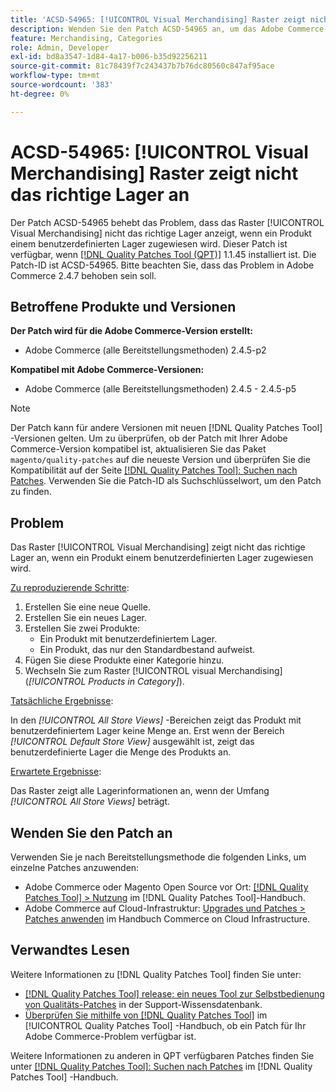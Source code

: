 ```yaml
---
title: 'ACSD-54965: [!UICONTROL Visual Merchandising] Raster zeigt nicht das richtige Lager an'
description: Wenden Sie den Patch ACSD-54965 an, um das Adobe Commerce-Problem zu beheben, bei dem das Raster "[!UICONTROL Visual Merchandising]"nicht das richtige Lager anzeigt, wenn ein Produkt einem benutzerdefinierten Lager zugewiesen ist.
feature: Merchandising, Categories
role: Admin, Developer
exl-id: bd8a3547-1d84-4a17-b006-b35d92256211
source-git-commit: 81c78439f7c243437b7b76dc80560c847af95ace
workflow-type: tm+mt
source-wordcount: '383'
ht-degree: 0%

---
```


# ACSD-54965: [!UICONTROL Visual Merchandising] Raster zeigt nicht das richtige Lager an

Der Patch ACSD-54965 behebt das Problem, dass das Raster [!UICONTROL Visual Merchandising] nicht das richtige Lager anzeigt, wenn ein Produkt einem benutzerdefinierten Lager zugewiesen wird. Dieser Patch ist verfügbar, wenn [[!DNL Quality Patches Tool (QPT)]](https://experienceleague.adobe.com/en/docs/commerce-knowledge-base/kb/announcements/commerce-announcements/magento-quality-patches-released-new-tool-to-self-serve-quality-patches) 1.1.45 installiert ist. Die Patch-ID ist ACSD-54965. Bitte beachten Sie, dass das Problem in Adobe Commerce 2.4.7 behoben sein soll.

## Betroffene Produkte und Versionen

**Der Patch wird für die Adobe Commerce-Version erstellt:**

* Adobe Commerce (alle Bereitstellungsmethoden) 2.4.5-p2

**Kompatibel mit Adobe Commerce-Versionen:**

* Adobe Commerce (alle Bereitstellungsmethoden) 2.4.5 - 2.4.5-p5

>[!NOTE]
>
>Der Patch kann für andere Versionen mit neuen [!DNL Quality Patches Tool] -Versionen gelten. Um zu überprüfen, ob der Patch mit Ihrer Adobe Commerce-Version kompatibel ist, aktualisieren Sie das Paket `magento/quality-patches` auf die neueste Version und überprüfen Sie die Kompatibilität auf der Seite [[!DNL Quality Patches Tool]: Suchen nach Patches](https://experienceleague.adobe.com/tools/commerce-quality-patches/index.html). Verwenden Sie die Patch-ID als Suchschlüsselwort, um den Patch zu finden.

## Problem

Das Raster [!UICONTROL Visual Merchandising] zeigt nicht das richtige Lager an, wenn ein Produkt einem benutzerdefinierten Lager zugewiesen wird.

<u>Zu reproduzierende Schritte</u>:

1. Erstellen Sie eine neue Quelle.
1. Erstellen Sie ein neues Lager.
1. Erstellen Sie zwei Produkte:
   * Ein Produkt mit benutzerdefiniertem Lager.
   * Ein Produkt, das nur den Standardbestand aufweist.
1. Fügen Sie diese Produkte einer Kategorie hinzu.
1. Wechseln Sie zum Raster [!UICONTROL visual Merchandising] (*[!UICONTROL Products in Category]*).

<u>Tatsächliche Ergebnisse</u>:

In den *[!UICONTROL All Store Views]* -Bereichen zeigt das Produkt mit benutzerdefiniertem Lager keine Menge an. Erst wenn der Bereich *[!UICONTROL Default Store View]* ausgewählt ist, zeigt das benutzerdefinierte Lager die Menge des Produkts an.

<u>Erwartete Ergebnisse</u>:

Das Raster zeigt alle Lagerinformationen an, wenn der Umfang *[!UICONTROL All Store Views]* beträgt.

## Wenden Sie den Patch an

Verwenden Sie je nach Bereitstellungsmethode die folgenden Links, um einzelne Patches anzuwenden:

* Adobe Commerce oder Magento Open Source vor Ort: [[!DNL Quality Patches Tool] > Nutzung](/help/tools/quality-patches-tool/usage.md) im [!DNL Quality Patches Tool]-Handbuch.
* Adobe Commerce auf Cloud-Infrastruktur: [Upgrades und Patches > Patches anwenden](https://experienceleague.adobe.com/docs/commerce-cloud-service/user-guide/develop/upgrade/apply-patches.html) im Handbuch Commerce on Cloud Infrastructure.

## Verwandtes Lesen

Weitere Informationen zu [!DNL Quality Patches Tool] finden Sie unter:

* [[!DNL Quality Patches Tool] release: ein neues Tool zur Selbstbedienung von Qualitäts-Patches](https://experienceleague.adobe.com/en/docs/commerce-knowledge-base/kb/announcements/commerce-announcements/magento-quality-patches-released-new-tool-to-self-serve-quality-patches) in der Support-Wissensdatenbank.
* [Überprüfen Sie mithilfe von  [!DNL Quality Patches Tool]](/help/tools/quality-patches-tool/patches-available-in-qpt/check-patch-for-magento-issue-with-magento-quality-patches.md) im [!UICONTROL Quality Patches Tool] -Handbuch, ob ein Patch für Ihr Adobe Commerce-Problem verfügbar ist.


Weitere Informationen zu anderen in QPT verfügbaren Patches finden Sie unter [[!DNL Quality Patches Tool]: Suchen nach Patches](https://experienceleague.adobe.com/tools/commerce-quality-patches/index.html) im [!DNL Quality Patches Tool] -Handbuch.
